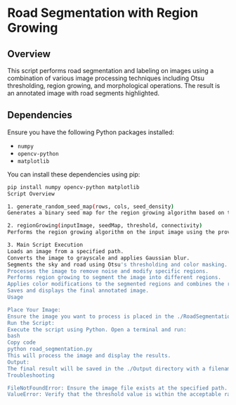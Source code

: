 # Road Segmentation with Region Growing

## Overview

This script performs road segmentation and labeling on images using a combination of various image processing techniques including Otsu thresholding, region growing, and morphological operations. The result is an annotated image with road segments highlighted.

## Dependencies

Ensure you have the following Python packages installed:

- `numpy`
- `opencv-python`
- `matplotlib`

You can install these dependencies using pip:

```bash
pip install numpy opencv-python matplotlib
Script Overview

1. generate_random_seed_map(rows, cols, seed_density)
Generates a binary seed map for the region growing algorithm based on the specified seed density.

2. regionGrowing(inputImage, seedMap, threshold, connectivity)
Performs the region growing algorithm on the input image using the provided seed map, threshold, and connectivity.

3. Main Script Execution
Loads an image from a specified path.
Converts the image to grayscale and applies Gaussian blur.
Segments the sky and road using Otsu's thresholding and color masking.
Processes the image to remove noise and modify specific regions.
Performs region growing to segment the image into different regions.
Applies color modifications to the segmented regions and combines the results.
Saves and displays the final annotated image.
Usage

Place Your Image:
Ensure the image you want to process is placed in the ./RoadSegmentationDataset_TrainingData/images/ directory and update the image_path variable in the script to point to your image.
Run the Script:
Execute the script using Python. Open a terminal and run:
bash
Copy code
python road_segmentation.py
This will process the image and display the results.
Output:
The final result will be saved in the ./Output directory with a filename prefixed with Output_. The processed image will also be displayed using matplotlib.
Troubleshooting

FileNotFoundError: Ensure the image file exists at the specified path.
ValueError: Verify that the threshold value is within the acceptable range (0-5).
